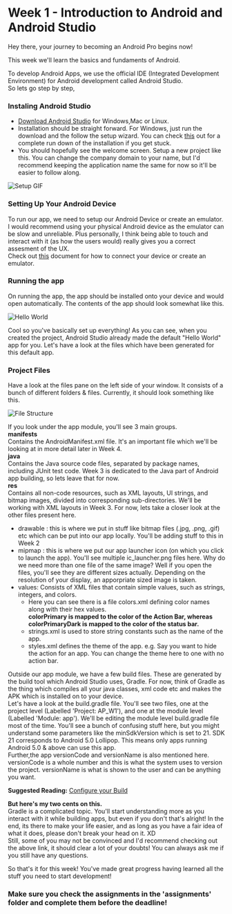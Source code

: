 # Week 1 - Introduction to Android and Android Studio

Hey there, your journey to becoming an Android Pro begins now!

This week we'll learn the basics and fundaments of Android.

To develop Android Apps, we use the official IDE (Integrated Development Environment) for Android development called Android Studio.
<br>So lets go step by step,<br>
### Instaling Android Studio

- [Download Android Studio](https://developer.android.com/studio/) for Windows,Mac or Linux.
- Installation should be straight forward. For Windows, just run the download and the follow the setup wizard. You can check [this](https://developer.android.com/studio/install) out for a complete run down of the installation if you get stuck.
- You should hopefully see the welcome screen. Setup a new project like this. You can change the company domain to your name, but I'd recommend keeping the application name the same for now so it'll be easier to follow along. 

![Setup GIF](assets/setup_1.gif)

### Setting Up Your Android Device
To run our app, we need to setup our Android Device or create an emulator. I would recommend using your physical Android device as the emulator can be slow and unreliable. Plus personally, I think being able to touch and interact with it (as how the users would) really gives you a correct assesment of the UX. <br> Check out [this](https://developer.android.com/training/basics/firstapp/running-app) document for how to connect your device or create an emulator.

### Running the app
On running the app, the app should be installed onto your device and would open automatically. The contents of the app should look somewhat like this.

![Hello World](assets/hello_world.PNG)

Cool so you've basically set up everything! As you can see, when you created the project, Android Studio already made the default "Hello World" app for you. Let's have a look at the files which have been generated for this default app.

### Project Files
Have a look at the files pane on the left side of your window. It consists of a bunch of different folders & files. Currently, it should look something like this.

![File Structure](assets/file_structure.PNG)

If you look under the app module, you'll see 3 main groups. 
<br>**manifests**<br>
Contains the AndroidManifest.xml file. It's an important file which we'll be looking at in more detail later in Week 4.
<br>**java**<br>
Contains the Java source code files, separated by package names, including JUnit test code. Week 3 is dedicated to the Java part of   Android app building, so lets leave that for now.
<br>**res**<br>
Contains all non-code resources, such as XML layouts, UI strings, and bitmap images, divided into corresponding sub-directories.       We'll be working with XML layouts in Week 3. For now, lets take a closer look at the other files present here.

- drawable : this is where we put in stuff like bitmap files (.jpg, .png, .gif) etc which can be put into our app locally. You'll be adding stuff to this in Week 2
- mipmap : this is where we put our app launcher icon (on which you click to launch the app). You'll see multiple ic_launcher.png files here. Why do we need more than one file of the same image? Well if you open the files, you'll see they are different sizes actually. Depending on the resolution of your display, an apporpriate sized image is taken.
- values: Consists of XML files that contain simple values, such as strings, integers, and colors.
  - Here you can see there is a file colors.xml defining color names along with their hex values.<br>**colorPrimary is mapped to the color of the Action Bar, whereas colorPrimaryDark is mapped to the color of the status bar.**
  - strings.xml is used to store string constants such as the name of the app.
  - styles.xml defines the theme of the app. e.g. Say you want to hide the action for an app. You can change the theme here to one with no action bar.

Outside our app module, we have a few build files. These are generated by the build tool which Android Studio uses, Gradle. For now, think of Gradle as the thing which compiles all your java classes, xml code etc and makes the APK which is installed on to your device. <br>Let's have a look at the build.gradle file. You'll see two files, one at the project level (Labelled 'Project: AP_W1'), and one at the module level (Labelled 'Module: app'). We'll be editing the module level build.gradle file most of the time. You'll see a bunch of confusing stuff here, but you might understand some parameters like the minSdkVersion which is set to 21. SDK 21 corresponds to Android 5.0 Lollipop. This means only apps running Android 5.0 & above can use this app.<br>Further,the app versionCode and versionName is also mentioned here. versionCode is a whole number and this is what the system uses to version the project. versionName is what is shown to the user and can be anything you want.

**Suggested Reading:** [Configure your Build](https://developer.android.com/studio/build/) 

**But here's my two cents on this.**<br>
Gradle is a complicated topic. You'll start understanding more as you interact with it while building apps, but even if you don't that's alright! In the end, its there to make your life easier, and as long as you have a fair idea of what it does, please don't break your head on it. XD <br>
Still, some of you may not be convinced and I'd recommend checking out the above link, it should clear a lot of your doubts! You can always ask me if you still have any questions.

So that's it for this week! You've made great progress having learned all the stuff you need to start development!

### Make sure you check the assignments in the 'assignments' folder and complete them before the deadline!




